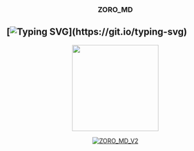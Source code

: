 <h3 align="center">ZORO_MD</h3>

## [![Typing SVG](https://readme-typing-svg.herokuapp.com?font=Lemon+milk&color=F5000&lines=Welcome+to+ZORO_MD_V2+WA+Bot...;zoro+md+v2+comming+soon...;This+is+a+Bgm+bot...;With+more+features...)](https://git.io/typing-svg)


<div align="center">
  <img border-radius: 15px src="https://i.imgur.com/94pCRjc.jpeg" width="200" height="200"/>
  <p align="center">
<a href="#"><img title="ZORO_MD_V2" src="https://img.shields.io/badge/ZORO_MD_V2-green?colorA=%23ff0000&colorB=%23017e40&style=for-the-badge"></a>
</p>
